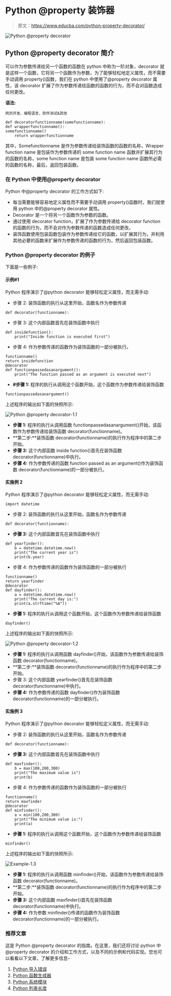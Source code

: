 # Python @property 装饰器

> 原文：<https://www.educba.com/python-property-decorator/>

![Python @property decorator](img/36c51a14096cc8be93a4acd6ccc50036.png)



## Python @property decorator 简介

可以作为参数传递给另一个函数的函数在 python 中称为一阶对象，decorator 就是这样一个函数，它将另一个函数作为参数，为了能够轻松地定义属性，而不需要手动调用 property()函数，我们在 python 中使用了@property decorator 属性，该 decorator 扩展了作为参数传递给函数的函数的行为，而不会对函数造成任何更改。

**语法:**

<small>网页开发、编程语言、软件测试&其他</small>

```
def decoratorfunctionname(somefunctionname):
def wrapperfunctionname():
somefunctionname()
    return wrapperfunctionname
```

其中，Somefunctionname 是作为参数传递给装饰函数的函数的名称，Wrapper function name 是包装作为参数传递的 some function name 函数并扩展其行为的函数的名称，some function name 是包装 some function name 函数所必需的函数的名称，最后，返回包装函数。

### 在 Python 中使用@property decorator

Python 中@property decorator 的工作方式如下:

*   每当需要能够容易地定义属性而不需要手动调用 property()函数时，我们就使用 python 中的@property decorator 属性。
*   Decorator 是一个将另一个函数作为参数的函数。
*   通过使用 decorator function，扩展了作为参数传递给 decorator function 的函数的行为，而不会对作为参数传递的函数造成任何更改。
*   装饰函数使用包装函数包装作为参数传递给它的函数，以扩展其行为，并利用其他必要的函数来扩展作为参数传递的函数的行为，然后返回包装函数。

### Python @property decorator 的例子

下面是一些例子:

#### 示例#1

Python 程序演示了@python decorator 能够轻松定义属性，而无需手动:

*   步骤 2: 装饰函数的执行从这里开始，函数名作为参数传递

```
def decorator(functionname):
```

*   步骤 3: 这个内部函数首先在装饰函数中执行

```
def insidefunction():
    print("Inside function is executed first")
```

*   步骤 4: 作为参数传递的函数作为装饰函数的一部分被执行。

```
functionname()
return insidefunction
@decorator
def functionpassedasanargument():
    print("The function passed as an argument is executed next")
```

*   **#步骤 1:** 程序的执行从调用这个函数开始，这个函数作为参数传递给装饰函数

```
functionpassedasanargument()
```

上述程序的输出如下面的快照所示:

![Python @property decorator-1.1](img/2d0b7a3be8e341a82a067cf804d6af43.png)



*   **步骤 1:** 程序的执行从调用函数 functionpassedasanargument()开始，该函数作为参数传递给装饰函数 decorator(functionname)。
*   **第二步:**装饰函数 decorator(functionname)的执行作为程序中的第二步开始。
*   **步骤 3:** 这个内部函数 inside function()首先在装饰函数 decorator(functionname)中执行。
*   **步骤 4:** 作为参数传递的函数 function passed as an argument()作为装饰函数 decorator(functionname)的一部分被执行。

#### 实施例 2

Python 程序演示了@python decorator 能够轻松定义属性，而无需手动:

```
import datetime
```

*   步骤 2: 装饰函数的执行从这里开始，函数名作为参数传递

```
def decorator(functionname):
```

*   **步骤 3:** 这个内部函数首先在装饰函数中执行

```
def yearfinder():
    b = datetime.datetime.now()
    print("The current year is")
    print(b.year)
```

*   步骤 4: 作为参数传递的函数作为装饰函数的一部分被执行

```
functionname()
return yearfinder
@decorator
def dayfinder():
    a = datetime.datetime.now()
    print("The current day is:")
    print(a.strftime("%A"))
```

*   **步骤 1:** 程序的执行从调用这个函数开始，这个函数作为参数传递给装饰函数

```
dayfinder()
```

上述程序的输出如下面的快照所示:

![Python @property decorator-1.2](img/214fe45ccac9cffb3e23d2936900edc7.png)



*   **步骤 1:** 程序的执行从调用函数 dayfinder()开始，该函数作为参数传递给装饰函数 decorator(functionname)。
*   **第二步:**装饰函数 decorator(functionname)的执行作为程序中的第二步开始。
*   步骤 3: 这个内部函数 yearfinder()首先在装饰函数 decorator(functionname)中执行。
*   **步骤 4:** 作为参数传递的函数 dayfinder()作为装饰函数 decorator(functionname)的一部分被执行。

#### 实施例 3

Python 程序演示了@python decorator 能够轻松定义属性，而无需手动:

*   步骤 2: 装饰函数的执行从这里开始，函数名作为参数传递

```
def decorator(functionname):
```

*   **步骤 3:** 这个内部函数首先在装饰函数中执行

```
def maxfinder():
    b = max(100,200,300)
    print("The maximum value is")
    print(b)
```

*   步骤 4: 作为参数传递的函数作为装饰函数的一部分被执行

```
functionname()
return maxfinder
@decorator
def minfinder():
    a = min(100,200,300)
    print("The minimum value is:")
    print(a)
```

*   **步骤 1:** 程序的执行从调用这个函数开始，这个函数作为参数传递给装饰函数

```
minfinder()
```

上述程序的输出如下面的快照所示:

![Example-1.3](img/d7e666295728eb4c3cd43f7548b6e812.png)



*   **步骤 1:** 程序的执行从调用函数 minfinder()开始，该函数作为参数传递给装饰函数 decorator(functionname)。
*   **第二步:**装饰函数 decorator(functionname)的执行作为程序中的第二步开始。
*   **步骤 3:** 这个内部函数 maxfinder()首先在装饰函数 decorator(functionname)中执行。
*   **步骤 4:** 作为参数 minfinder()传递的函数作为装饰函数 decorator(functionname)的一部分被执行。

### 推荐文章

这是 Python @property decorator 的指南。在这里，我们还将讨论 python 中@property decorator 的介绍和工作方式，以及不同的示例和代码实现。您也可以看看以下文章，了解更多信息–

1.  [Python 导入错误](https://www.educba.com/python-importerror/)
2.  [Python 函数生成器](https://www.educba.com/python-function-generator/)
3.  [Python 系统模块](https://www.educba.com/python-sys-module/)
4.  [Python 列表长度](https://www.educba.com/python-list-length/)





